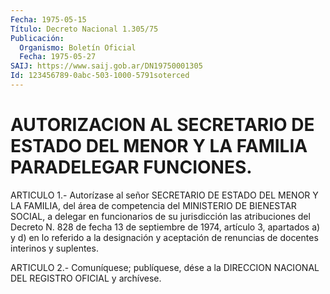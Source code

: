 ```yaml
---
Fecha: 1975-05-15
Título: Decreto Nacional 1.305/75
Publicación:
  Organismo: Boletín Oficial
  Fecha: 1975-05-27
SAIJ: https://www.saij.gob.ar/DN19750001305
Id: 123456789-0abc-503-1000-5791soterced
---
```

# AUTORIZACION AL SECRETARIO DE ESTADO DEL MENOR Y LA FAMILIA PARADELEGAR FUNCIONES.

<a id="1"></a>
ARTICULO 1.- Autorízase al señor SECRETARIO DE ESTADO DEL MENOR Y LA  FAMILIA,  del área de competencia del MINISTERIO DE BIENESTAR SOCIAL,  a  delegar    en   funcionarios  de  su  jurisdicción  las atribuciones del Decreto N.  828 de fecha 13 de septiembre de 1974, artículo 3, apartados a) y d)  en  lo  referido  a la designación y aceptación    de  renuncias  de  docentes  interinos  y  suplentes.

<a id="2"></a>
ARTICULO  2.-  Comuníquese;  publíquese,  dése  a la DIRECCION NACIONAL DEL REGISTRO OFICIAL y archívese.